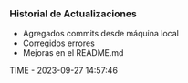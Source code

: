 ### Historial de Actualizaciones

- Agregados commits desde máquina local
- Corregidos errores
- Mejoras en el README.md

TIME - 2023-09-27 14:57:46